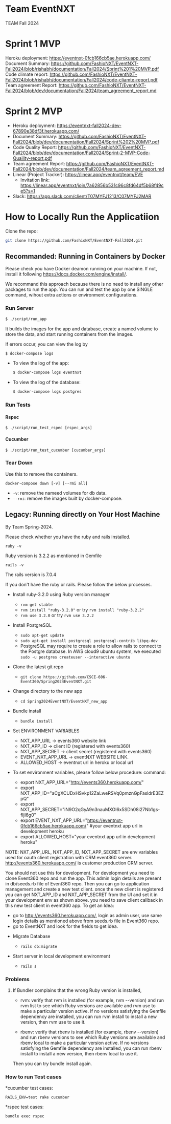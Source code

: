 # Team EventNXT

TEAM Fall 2024

# Sprint 1 MVP

Heroku deployment: https://eventnxt-0fcb166cb5ae.herokuapp.com/ <br>
Document Summary: https://github.com/FashioNXT/EventNXT-Fall2024/blob/rishabh/documentation/Fall2024/Sprint%201%20MVP.pdf<br>
Code climate report: https://github.com/FashioNXT/EventNXT-Fall2024/blob/rishabh/documentation/Fall2024/code-cliamte-report.pdf
Team agreement Report: https://github.com/FashioNXT/EventNXT-Fall2024/blob/dev/documentation/Fall2024/team_agreement_report.md

# Sprint 2 MVP

- Heroku deployment: https://eventnxt-fall2024-dev-67890e38df3f.herokuapp.com/
- Document Summary: https://github.com/FashioNXT/EventNXT-Fall2024/blob/dev/documentation/Fall2024/Sprint%202%20MVP.pdf
- Code Quality Report: https://github.com/FashioNXT/EventNXT-Fall2024/blob/dev/documentation/Fall2024/Sprint-2-MVP-Code-Quaility-report.pdf
- Team agreement Report: https://github.com/FashioNXT/EventNXT-Fall2024/blob/dev/documentation/Fall2024/team_agreement_report.md
- Linear (Project Tracker): https://linear.app/eventnxt/team/EVE
  - Invitation link: https://linear.app/eventnxt/join/7a62856b531c96c8fd64df5b68f49ce5?s=1
- Slack: https://app.slack.com/client/T07MYFJ1213/C07MYFJ2MAR

# How to Locally Run the Applicatiion

Clone the repo: 

```bash
git clone https://github.com/FashioNXT/EventNXT-Fall2024.git
```

## Recommanded: Running in Containers by Docker

Please check you have Docker deamon running on your machine. If not, install it following https://docs.docker.com/engine/install/.

We recommand this approach because there is no need to install any other packages to run the app. You can run and test the app by one SINGLE command, wihout extra actions or environment configurations.

### Run Server

```bash
$ ./script/run_app
```
It builds the images for the app and database,  create a named volume to store the data, and start running containers from the images.

If errors occur, you can view the log by
```bash
$ docker-compose logs
```
- To view the log of the app:
    ```bash
    $ docker-compose logs eventnxt
    ```
- To view the log of the database:
    ```bash
    $ docker-compose logs postgres
    ``` 

### Run Tests

#### Rspec
```
$ ./script/run_test_rspec [rspec_args]
```

#### Cucumber
```
$ ./script/run_test_cucumber [cucumber_args]
```

### Tear Down
Use this to remove the containers.
```
docker-compose down [-v] [--rmi all]
```
- `-v`: remove the nameed volumes for db data.
- `--rmi`: remove the images built by docker-compose.

## Legacy: Running directly on Your Host Machine

By Team Spring-2024.

Please check whether you have the ruby and rails installed. 
```
ruby -v
```
Ruby version is 3.2.2 as mentioned in Gemfile
```
rails -v
```
The rails version is 7.0.4

If you don't have the ruby or rails. Please follow the below processes.

* Install ruby-3.2.0 using Ruby version manager
  * `rvm get stable`
  * `rvm install "ruby-3.2.0"` or try `rvm install "ruby-3.2.2"`
  * `rvm use 3.2.0` or try `rvm use 3.2.2`

* Install PostgreSQL
  * `sudo apt-get update`
  * `sudo apt-get install postgresql postgresql-contrib libpq-dev`
  * PostgreSQL may require to create a role to allow rails to connect to the Postgre database. In AWS cloud9 ubuntu system, we executed `sudo -u postgres createuser --interactive ubuntu`

* Clone the latest git repo
  * `git clone https://github.com/CSCE-606-Event360/Spring2024EventNXT.git`

* Change directory to the new app
  * `cd Spring2024EventNXT/EventNXT_new_app` 

* Bundle install
  * `bundle install`
    
* Set ENVIRONMENT VARIABLES
    * NXT_APP_URL -> events360 website link
    * NXT_APP_ID -> client ID (registered with events360)
    * NXT_APP_SECRET -> client secret (registered with events360)
    * EVENT_NXT_APP_URL -> eventNXT WEBSITE LINK.
    * ALLOWED_HOST -> eventnxt url in heroku or local url
      
* To set environment variables, please follow below procedure:
command: 
   - export NXT_APP_URL="http://events360.herokuapp.com/"
   - export NXT_APP_ID="aCgXCUDxHSvkp12ZaLweRSVq0pmznGpFasldrE3EZpQ"
   - export NXT_APP_SECRET="iN9O2qGyA9n3nauMXOl6x5SDh08i27Nb1gs-fIjI6g0"
   - export EVENT_NXT_APP_URL="https://eventnxt-0fcb166cb5ae.herokuapp.com/" #your eventnxt app url in development heroku
   - export ALLOWED_HOST="your eventnxt app url in development heroku"

NOTE: NXT_APP_URL, NXT_APP_ID, NXT_APP_SECRET are env variables used for oauth client registration with CRM event360 server.
http://events360.herokuapp.com/ is customer production CRM server.

You should not use this for development. For development you need to clone Event360 repo and run the app.
This admin login details are present in db/seeds.rb file of Event360 repo.
Then you can go to application management and create a new test client. once the new client is registered
you can get NXT_APP_ID and NXT_APP_SECRET from the UI and set it in your development env as shown above.
you need to save client callback in this new test client in event360 app.
To get an Idea:
 - go to http://events360.herokuapp.com/, login as admin user, use same login details as mentioned above from seeds.rb file in Event360 repo.
 - go to EventNXT and look for the fields to get idea.

* Migrate Database
  * `rails db:migrate`

* Start server in local development environment
  * `rails s`
 
### Problems
1. If Bundler complains that the wrong Ruby version is installed,

    * rvm: verify that rvm is installed (for example, rvm --version) and run rvm list to see which Ruby versions are available and rvm use <version> to make a particular version active. If no versions satisfying the Gemfile dependency are installed, you can run rvm install <version> to install a new version, then rvm use <version> to use it.
    
    * rbenv: verify that rbenv is installed (for example, rbenv --version) and run rbenv versions to see which Ruby versions are available and rbenv local <version> to make a particular version active. If no versions satisfying the Gemfile dependency are installed, you can run rbenv install <version> to install a new version, then rbenv local <version> to use it.
    
    Then you can try bundle install again.

### How to run Test cases

*cucumber test cases:

```console
RAILS_ENV=test rake cucumber
```

*rspec test cases:

```console
bundle exec rspec
```